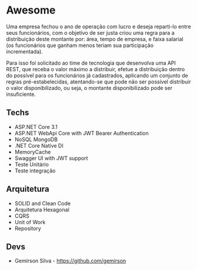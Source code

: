 # Awesome

Uma empresa fechou o ano de operação com lucro e deseja reparti-lo entre seus funcionários, com o objetivo
de ser justa criou uma regra para a distribuição deste montante por: área, tempo de empresa, e faixa salarial
(os funcionários que ganham menos teriam sua participação incrementada).

Para isso foi solicitado ao time de tecnologia que desenvolva uma API REST, que receba o valor máximo a
distribuir, efetue a distribuição dentro do possível para os funcionários já cadastrados, aplicando um conjunto
de regras pré-estabelecidas, atentando-se que pode não ser possível distribuir o valor disponibilizado, ou
seja, o montante disponibilizado pode ser insuficiente.

## Techs
- ASP.NET Core 3.1
- ASP.NET WebApi Core with JWT Bearer Authentication
- NoSQL MongoDB
- .NET Core Native DI
- MemoryCache
- Swagger UI with JWT support
- Teste Unitário
- Teste integração

## Arquitetura

- SOLID and Clean Code
- Arquitetura Hexagonal
- CQRS
- Unit of Work
- Repository

## Devs
- Gemirson Silva - https://github.com/gemirson

